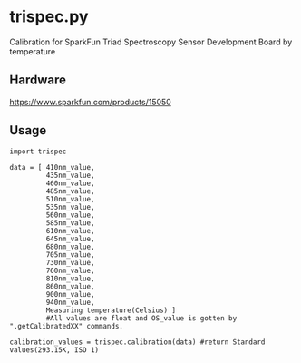 # trispec.py
Calibration for SparkFun Triad Spectroscopy Sensor Development Board by temperature 

## Hardware
https://www.sparkfun.com/products/15050

## Usage
```
import trispec

data = [ 410nm_value,
         435nm_value,
         460nm_value,
         485nm_value,
         510nm_value,
         535nm_value,
         560nm_value,
         585nm_value,
         610nm_value,
         645nm_value,
         680nm_value,
         705nm_value,
         730nm_value,
         760nm_value,
         810nm_value,
         860nm_value,
         900nm_value,
         940nm_value,
         Measuring temperature(Celsius) ] 
         #All values are float and OS_value is gotten by ".getCalibratedXX" commands.
         
calibration_values = trispec.calibration(data) #return Standard values(293.15K, ISO 1)
```
